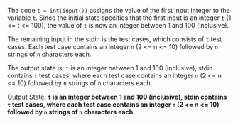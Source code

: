 The code `t = int(input())` assigns the value of the first input integer to the variable `t`. Since the initial state specifies that the first input is an integer `t` (1 <= t <= 100), the value of `t` is now an integer between 1 and 100 (inclusive).

The remaining input in the stdin is the test cases, which consists of `t` test cases. Each test case contains an integer `n` (2 <= n <= 10) followed by `n` strings of `n` characters each.

The output state is: `t` is an integer between 1 and 100 (inclusive), stdin contains `t` test cases, where each test case contains an integer `n` (2 <= n <= 10) followed by `n` strings of `n` characters each.

Output State: **`t` is an integer between 1 and 100 (inclusive), stdin contains `t` test cases, where each test case contains an integer `n` (2 <= n <= 10) followed by `n` strings of `n` characters each.**